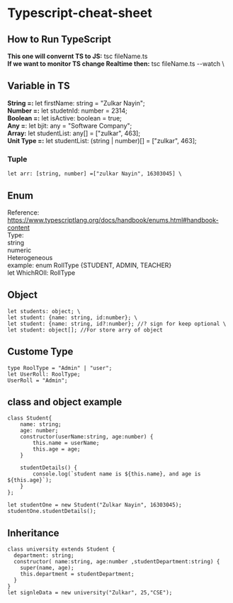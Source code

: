 # Typescript-cheat-sheet

## How to Run TypeScript 
**This one will convernt TS to JS:** tsc fileName.ts \
**If we want to monitor TS change Realtime then:** tsc fileName.ts --watch \

## Variable in TS
**String =:** let firstName: string = "Zulkar Nayin"; \
**Number =:** let studetnId: number = 2314; \
**Boolean =:** let isActive: boolean = true; \
**Any =**: let bjit: any = "Software Company"; \
**Array:** let studentList: any[] = ["zulkar", 463]; \
**Unit Type =:** let studentList: (string | number)[] = ["zulkar", 463]; 

### Tuple
```
let arr: [string, number] =["zulkar Nayin", 16303045] \
```
## Enum
Reference: https://www.typescriptlang.org/docs/handbook/enums.html#handbook-content \
Type: \
string \
numeric \
Heterogeneous \
example: enum RollType {STUDENT, ADMIN, TEACHER} \
        let WhichROll: RollType

## Object
```
let students: object; \
let student: {name: string, id:number}; \
let student: {name: string, id?:number}; //? sign for keep optional \
let student: object[]; //For store arry of object 
```
## Custome Type
```
type RoolType = "Admin" | "user"; 
let UserRoll: RoolType; 
UserRoll = "Admin";
```


## class and object example 
```
class Student{
    name: string;
    age: number;
    constructor(userName:string, age:number) {
        this.name = userName;
        this.age = age;
    }

    studentDetails() {
        console.log(`student name is ${this.name}, and age is ${this.age}`);
    }
};

let studentOne = new Student("Zulkar Nayin", 16303045);
studentOne.studentDetails();
```

## Inheritance 
```
class university extends Student {
  department: string;
  constructor( name:string, age:number ,studentDepartment:string) {
    super(name, age);
    this.department = studentDepartment;
  }
}
let signleData = new university("Zulkar", 25,"CSE");
```
